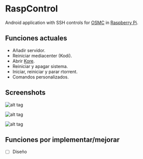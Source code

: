 # RaspControl

Android application with SSH controls for [OSMC](https://osmc.tv/) in [Raspberry Pi](https://www.raspberrypi.org/).

## Funciones actuales
- Añadir servidor.
- Reiniciar mediacenter (Kodi).
- Abrir [Kore](https://play.google.com/store/apps/details?id=org.xbmc.kore&hl=es).
- Reiniciar y apagar sistema.
- Iniciar, reiniciar y parar rtorrent.
- Comandos personalizados.

## Screenshots

![alt tag](http://i.imgur.com/E7CizIc.png)

![alt tag](http://i.imgur.com/oxQryKh.png)

![alt tag](http://i.imgur.com/UwnagvI.png)

## Funciones por implementar/mejorar

 - [ ] Diseño
